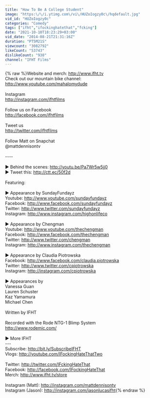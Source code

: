 ```yaml
---
title: "How To Be A College Student"
image: "https:\/\/i.ytimg.com\/vi\/HUZoIogzy0c\/hqdefault.jpg"
vid_id: "HUZoIogzy0c"
categories: "Comedy"
tags: ["ifht","ifockinghatethat","fcking"]
date: "2021-10-10T18:23:29+03:00"
vid_date: "2014-08-21T21:31:16Z"
duration: "PT5M21S"
viewcount: "3082792"
likeCount: "53743"
dislikeCount: "938"
channel: "IFHT Films"
---
```

{% raw %}Website and merch:  <a rel="nofollow" target="blank" href="http://www.ifht.tv">http://www.ifht.tv</a> <br />Check out our mountain bike channel: <a rel="nofollow" target="blank" href="http://www.youtube.com/mahalomydude">http://www.youtube.com/mahalomydude</a><br /><br />Instagram<br /><a rel="nofollow" target="blank" href="http://instagram.com/ifhtfilms">http://instagram.com/ifhtfilms</a><br /><br />Follow us on Facebook<br /><a rel="nofollow" target="blank" href="http://facebook.com/ifhtfilms">http://facebook.com/ifhtfilms</a><br /><br />Tweet us<br /><a rel="nofollow" target="blank" href="http://twitter.com/ifhtfilms">http://twitter.com/ifhtfilms</a><br /><br />Follow Matt on Snapchat<br />@mattdennisontv<br /><br />----<br /><br />▶ Behind the scenes: <a rel="nofollow" target="blank" href="http://youtu.be/Pa7Wr5w5jj0">http://youtu.be/Pa7Wr5w5jj0</a><br />▶ Tweet this: <a rel="nofollow" target="blank" href="http://ctt.ec/50f2d">http://ctt.ec/50f2d</a><br /><br />Featuring:<br /><br />▶ Appearance by SundayFundayz<br />Youtube: <a rel="nofollow" target="blank" href="http://www.youtube.com/sundayfundayz">http://www.youtube.com/sundayfundayz</a><br />Facebook: <a rel="nofollow" target="blank" href="http://www.facebook.com/sundayfundayz">http://www.facebook.com/sundayfundayz</a><br />Twitter: <a rel="nofollow" target="blank" href="http://www.twitter.com/sundayfundayz">http://www.twitter.com/sundayfundayz</a><br />Instagram: <a rel="nofollow" target="blank" href="http://www.instagram.com/highonlifeco">http://www.instagram.com/highonlifeco</a><br /><br />▶ Appearance by Chengman<br />Youtube: <a rel="nofollow" target="blank" href="http://www.youtube.com/thechengman">http://www.youtube.com/thechengman</a><br />Facebook: <a rel="nofollow" target="blank" href="http://www.facebook.com/thechengman">http://www.facebook.com/thechengman</a><br />Twitter: <a rel="nofollow" target="blank" href="http://www.twitter.com/chengman">http://www.twitter.com/chengman</a><br />Instagram: <a rel="nofollow" target="blank" href="http://www.instagram.com/thechengman">http://www.instagram.com/thechengman</a><br /><br />▶ Appearance by Claudia Piotrowska<br />Facebook: <a rel="nofollow" target="blank" href="http://www.facebook.com/claudia.piotrowska">http://www.facebook.com/claudia.piotrowska</a><br />Twitter: <a rel="nofollow" target="blank" href="http://www.twitter.com/cpiotrowska">http://www.twitter.com/cpiotrowska</a><br />Instagram: <a rel="nofollow" target="blank" href="http://instagram.com/cpiotrowska">http://instagram.com/cpiotrowska</a><br /><br />▶ Appearances by<br />Vanessa Guan<br />Lauren Schuster<br />Kaz Yamamura <br />Michael Chen<br /><br />Written by IFHT <br /><br />Recorded with the Rode NTG-1 Blimp System<br /><a rel="nofollow" target="blank" href="http://www.rodemic.com/">http://www.rodemic.com/</a><br /><br />▶ More IFHT<br />---<br />Subscribe: <a rel="nofollow" target="blank" href="http://bit.ly/SubscribeIFHT">http://bit.ly/SubscribeIFHT</a><br />Vlogs: <a rel="nofollow" target="blank" href="http://youtube.com/IFockingHateThatTwo">http://youtube.com/IFockingHateThatTwo</a><br /><br />Twitter: <a rel="nofollow" target="blank" href="http://twitter.com/IFckingHateThat">http://twitter.com/IFckingHateThat</a><br />Facebook: <a rel="nofollow" target="blank" href="http://facebook.com/IFockingHateThat">http://facebook.com/IFockingHateThat</a><br />Merch: <a rel="nofollow" target="blank" href="http://www.ifht.tv/store">http://www.ifht.tv/store</a><br /><br />Instagram (Matt): <a rel="nofollow" target="blank" href="http://instagram.com/mattdennisontv">http://instagram.com/mattdennisontv</a><br />Instagram (Jason): <a rel="nofollow" target="blank" href="http://instagram.com/jasonlucasifht">http://instagram.com/jasonlucasifht</a>{% endraw %}
